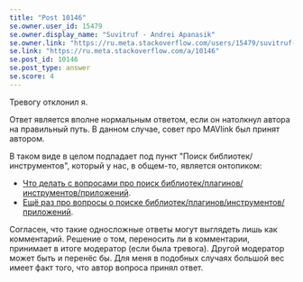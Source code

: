 ```yaml
---
title: "Post 10146"
se.owner.user_id: 15479
se.owner.display_name: "Suvitruf - Andrei Apanasik"
se.owner.link: "https://ru.meta.stackoverflow.com/users/15479/suvitruf-andrei-apanasik"
se.link: "https://ru.meta.stackoverflow.com/a/10146"
se.post_id: 10146
se.post_type: answer
se.score: 4
---
```

<p>Тревогу отклонил я.</p>

<p>Ответ является вполне нормальным ответом, если он натолкнул автора на правильный путь. В данном случае, совет про MAVlink был принят автором.</p>

<p>В таком виде в целом подпадает под пункт "Поиск библиотек/инструментов", который у нас, в общем-то, является онтопиком:</p>

<ul>
<li><a href="https://ru.meta.stackoverflow.com/q/2615/15479">Что делать с вопросами про поиск библиотек/плагинов/инструментов/приложений</a>.</li>
<li><a href="https://ru.meta.stackoverflow.com/q/9491/15479">Ещё раз про вопросы о поиске библиотек/плагинов/инструментов/приложений</a>.</li>
</ul>

<p>Согласен, что такие односложные ответы могут выглядеть лишь как комментарий. Решение о том, переносить ли в комментарии, принимает в итоге модератор (если была тревога). Другой модератор может быть и перенёс бы. Для меня в подобных случаях большой вес имеет факт того, что автор вопроса принял ответ.</p>
